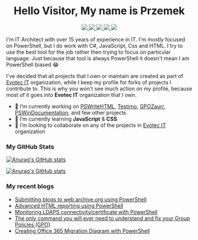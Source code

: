 <h1 align="center">
  Hello Visitor, My name is Przemek
</h1>

<p align="center">
  <a href="https://twitter.com/przemyslawklys">
    <img src="https://img.shields.io/badge/Twitter-1da1f2?style=for-the-badge&logo=twitter&logoColor=white">
  </a>
  <a href="https://www.linkedin.com/in/pklys/">
    <img src="https://img.shields.io/badge/LinkedIn-0077b5?style=for-the-badge&logo=linkedin&logoColor=white">
  </a>
  <a href="https://www.facebook.com/evotecpl">
    <img src="https://img.shields.io/badge/Facebook-000000?style=for-the-badge&logo=facebook&logoColor=white">
  </a>
  <a href="[#](https://www.powershellgallery.com/profiles/Przemyslaw.Klys)">
    <img src="https://img.shields.io/badge/PowerShellGallery-48-5b24ff?style=for-the-badge&logo=google&logoColor=white">
  </a>
  <a href="https://github.com/sponsors/PrzemyslawKlys">
    <img src="https://img.shields.io/github/sponsors/PrzemyslawKlys?style=for-the-badge&logo=Github-Sponsors&logoColor=white">
  </a>
</p>

I'm IT Architect with over 15 years of experience in IT. I'm mostly focused on PowerShell, but I do work with C#, JavaScript, Css and HTML. I try to use the best tool for the job rather then trying to focus on particular language. Just because that tool is always PowerShell it doesn't mean I am PowerShell biased 😂

I've decided that all projects that I own or maintain are created as part of [Evotec IT](https://github.com/EvotecIT) organization, while I keep my profile for forks of projects I contribute to. This is why you won't see much action on my profile, because most of it goes into **Evotec IT** organization that I own.

- 🔭 I’m currently working on [PSWriteHTML](https://github.com/EvotecIT/PSWriteHTML), [Testimo](https://github.com/EvotecIT/Testimo), [GPOZaurr](https://github.com/EvotecIT/GPOZaurr), [PSWinDocumentation](https://github.com/EvotecIT/PSWinDocumentation), and few other projects
- 🌱 I’m currently learning **JavaScript** & **CSS**
- 👯 I’m looking to collaborate on any of the projects in [Evotec IT](https://github.com/EvotecIT) organization

### My GitHub Stats

[![Anurag's GitHub stats](https://github-readme-stats.vercel.app/api?username=przemyslawklys&text_color=4189ff&hide=stars&hide_border=true&show_icons=true&theme=dark)](https://github.com/przemyslawklys)

[![Anurag's GitHub stats](https://github-readme-stats.vercel.app/api/wakatime?username=PrzemyslawKlys&layout=compact&hide_border=true&card_width=445&theme=dark)](https://github.com/przemyslawklys)

### My recent blogs

<!--START_SECTION:feed-->
* [Submitting blogs to web.archive.org using PowerShell](https:&#x2F;&#x2F;evotec.xyz&#x2F;submitting-blogs-to-web-archive-org-using-powershell&#x2F;#utm_source&#x3D;rss&amp;utm_medium&#x3D;rss&amp;utm_campaign&#x3D;submitting-blogs-to-web-archive-org-using-powershell)
* [Advanced HTML reporting using PowerShell](https:&#x2F;&#x2F;evotec.xyz&#x2F;advanced-html-reporting-using-powershell&#x2F;#utm_source&#x3D;rss&amp;utm_medium&#x3D;rss&amp;utm_campaign&#x3D;advanced-html-reporting-using-powershell)
* [Monitoring LDAPS connectivity&#x2F;certificate with PowerShell](https:&#x2F;&#x2F;evotec.xyz&#x2F;monitoring-ldaps-connectivity-certificate-with-powershell&#x2F;#utm_source&#x3D;rss&amp;utm_medium&#x3D;rss&amp;utm_campaign&#x3D;monitoring-ldaps-connectivity-certificate-with-powershell)
* [The only command you will ever need to understand and fix your Group Policies (GPO)](https:&#x2F;&#x2F;evotec.xyz&#x2F;the-only-command-you-will-ever-need-to-understand-and-fix-your-group-policies-gpo&#x2F;#utm_source&#x3D;rss&amp;utm_medium&#x3D;rss&amp;utm_campaign&#x3D;the-only-command-you-will-ever-need-to-understand-and-fix-your-group-policies-gpo)
* [Creating Office 365 Migration Diagram with PowerShell](https:&#x2F;&#x2F;evotec.xyz&#x2F;creating-office-365-migration-diagram-with-powershell&#x2F;#utm_source&#x3D;rss&amp;utm_medium&#x3D;rss&amp;utm_campaign&#x3D;creating-office-365-migration-diagram-with-powershell)
<!--END_SECTION:feed-->